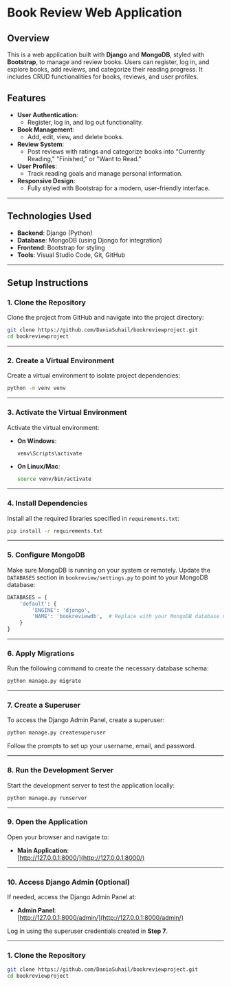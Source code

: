 # Book Review Web Application

## Overview
This is a web application built with **Django** and **MongoDB**, styled with **Bootstrap**, to manage and review books. Users can register, log in, and explore books, add reviews, and categorize their reading progress. It includes CRUD functionalities for books, reviews, and user profiles.

## Features
- **User Authentication**:
  - Register, log in, and log out functionality.
- **Book Management**:
  - Add, edit, view, and delete books.
- **Review System**:
  - Post reviews with ratings and categorize books into "Currently Reading," "Finished," or "Want to Read."
- **User Profiles**:
  - Track reading goals and manage personal information.
- **Responsive Design**:
  - Fully styled with Bootstrap for a modern, user-friendly interface.

---

## **Technologies Used**
- **Backend**: Django (Python)
- **Database**: MongoDB (using Djongo for integration)
- **Frontend**: Bootstrap for styling
- **Tools**: Visual Studio Code, Git, GitHub

---

## **Setup Instructions**

### **1. Clone the Repository**
Clone the project from GitHub and navigate into the project directory:
```bash
git clone https://github.com/DaniaSuhail/bookreviewproject.git
cd bookreviewproject
```

---

### **2. Create a Virtual Environment**
Create a virtual environment to isolate project dependencies:
```bash
python -m venv venv
```

---

### **3. Activate the Virtual Environment**
Activate the virtual environment:
- **On Windows**:
  ```bash
  venv\Scripts\activate
  ```
- **On Linux/Mac**:
  ```bash
  source venv/bin/activate
  ```

---

### **4. Install Dependencies**
Install all the required libraries specified in `requirements.txt`:
```bash
pip install -r requirements.txt
```

---

### **5. Configure MongoDB**
Make sure MongoDB is running on your system or remotely. Update the `DATABASES` section in `bookreview/settings.py` to point to your MongoDB database:
```python
DATABASES = {
    'default': {
        'ENGINE': 'djongo',
        'NAME': 'bookreviewdb',  # Replace with your MongoDB database name
    }
}
```

---

### **6. Apply Migrations**
Run the following command to create the necessary database schema:
```bash
python manage.py migrate
```

---

### **7. Create a Superuser**
To access the Django Admin Panel, create a superuser:
```bash
python manage.py createsuperuser
```
Follow the prompts to set up your username, email, and password.

---

### **8. Run the Development Server**
Start the development server to test the application locally:
```bash
python manage.py runserver
```

---

### **9. Open the Application**
Open your browser and navigate to:
- **Main Application**:  
  [http://127.0.0.1:8000/](http://127.0.0.1:8000/)

---

### **10. Access Django Admin (Optional)**
If needed, access the Django Admin Panel at:
- **Admin Panel**:  
  [http://127.0.0.1:8000/admin/](http://127.0.0.1:8000/admin/)

Log in using the superuser credentials created in **Step 7**.

---


### **1. Clone the Repository**
```bash
git clone https://github.com/DaniaSuhail/bookreviewproject.git
cd bookreviewproject
